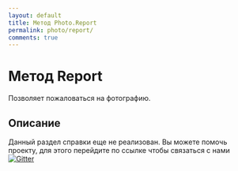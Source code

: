 ```yaml
---
layout: default
title: Метод Photo.Report
permalink: photo/report/
comments: true
---
```

# Метод Report
Позволяет пожаловаться на фотографию.

## Описание
Данный раздел справки еще не реализован. Вы  можете помочь проекту, для этого перейдите по ссылке чтобы связаться с нами [![Gitter](https://badges.gitter.im/Join%20Chat.svg)](https://gitter.im/vknet/vk?utm_source=badge&utm_medium=badge&utm_campaign=pr-badge)
